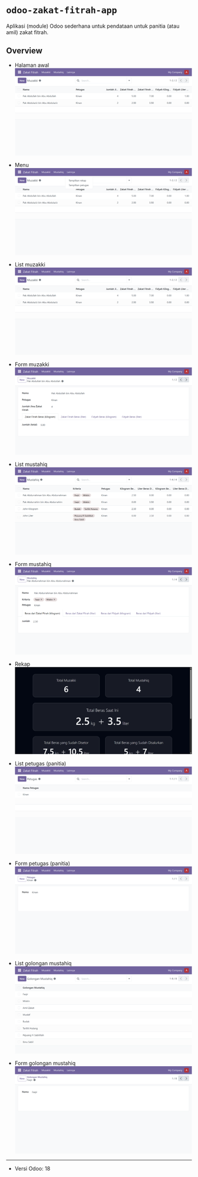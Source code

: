 # `odoo-zakat-fitrah-app`
Aplikasi (module) Odoo sederhana untuk pendataan untuk panitia (atau amil) zakat fitrah.

## Overview

- Halaman awal
![Halaman awal](static/demo/overview.png)

- Menu
![Menu](static/demo/menus.png)

- List muzakki
![List muzakki](static/demo/muzakki.png)

- Form muzakki
![Form muzakki](static/demo/muzakki_form.png)

- List mustahiq
![List mustahiq](static/demo/mustahiq.png)

- Form mustahiq
![Form mustahiq](static/demo/mustahiq_form.png)

- Rekap
![Rekap](static/demo/rekap.png)

- List petugas (panitia)
![List petugas/panitia](static/demo/petugas.png)

- Form petugas (panitia)
![Form petugas/panitia](static/demo/petugas_form.png)

- List golongan mustahiq
![List golongan mustahiq](static/demo/golongan_mustahiq.png)

- Form golongan mustahiq
![Form golongan mustahiq](static/demo/golongan_mustahiq_form.png)

---

- Versi Odoo: 18